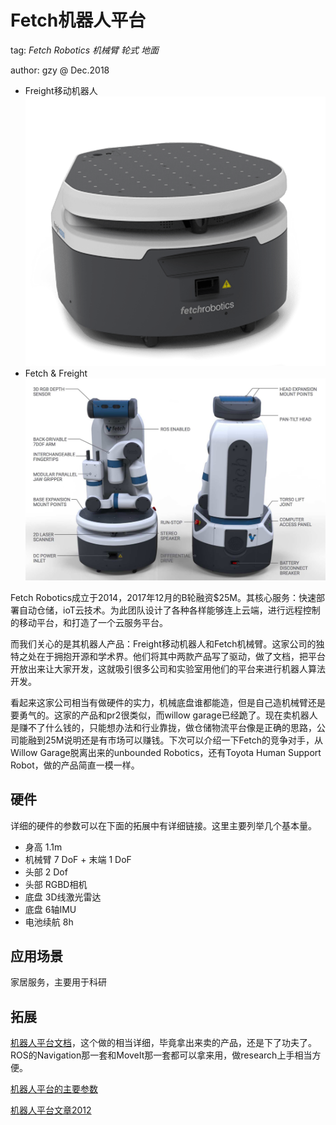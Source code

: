 # Fetch机器人平台

tag: _Fetch Robotics_ _机械臂_ _轮式_ _地面_

author: gzy @ Dec.2018

* Freight移动机器人 ![Freight](../.gitbook/assets/freight_base.png)
* Fetch & Freight ![Fetch](../.gitbook/assets/fetch.png)

Fetch Robotics成立于2014，2017年12月的B轮融资$25M。其核心服务：快速部署自动仓储，ioT云技术。为此团队设计了各种各样能够连上云端，进行远程控制的移动平台，和打造了一个云服务平台。

而我们关心的是其机器人产品：Freight移动机器人和Fetch机械臂。这家公司的独特之处在于拥抱开源和学术界。他们将其中两款产品写了驱动，做了文档，把平台开放出来让大家开发，这就吸引很多公司和实验室用他们的平台来进行机器人算法开发。

看起来这家公司相当有做硬件的实力，机械底盘谁都能造，但是自己造机械臂还是要勇气的。这家的产品和pr2很类似，而willow garage已经跪了。现在卖机器人是赚不了什么钱的，只能想办法和行业靠拢，做仓储物流平台像是正确的思路，公司能融到25M说明还是有市场可以赚钱。下次可以介绍一下Fetch的竞争对手，从Willow Garage脱离出来的unbounded Robotics，还有Toyota Human Support Robot，做的产品简直一模一样。

## 硬件

详细的硬件的参数可以在下面的拓展中有详细链接。这里主要列举几个基本量。

* 身高 1.1m
* 机械臂 7 DoF + 末端 1 DoF
* 头部 2 Dof
* 头部 RGBD相机
* 底盘 3D线激光雷达
* 底盘 6轴IMU
* 电池续航 8h

## 应用场景

家居服务，主要用于科研

## 拓展

[机器人平台文档](http://docs.fetchrobotics.com/introduction.html)，这个做的相当详细，毕竟拿出来卖的产品，还是下了功夫了。ROS的Navigation那一套和MoveIt那一套都可以拿来用，做research上手相当方便。

[机器人平台的主要参数](https://fetchrobotics.com/wp-content/uploads/2018/04/Fetch_robot_spec_overview.pdf)

[机器人平台文章2012](https://fetchrobotics.com/wp-content/uploads/2018/04/Fetch-and-Freight-Workshop-Paper.pdf)

